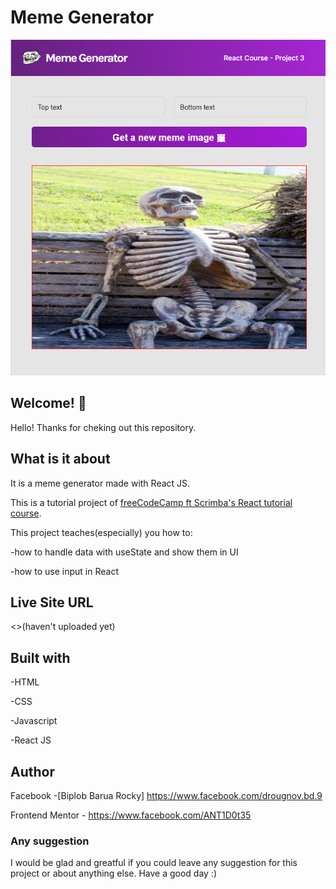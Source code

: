 # Meme Generator

![Design preview for meme generator](./src/images/design.png)

## Welcome! 👋

Hello! Thanks for cheking out this repository.

## What is it about

It is a meme generator made with React JS.

This is a tutorial project of [freeCodeCamp ft Scrimba's React tutorial course](https://youtu.be/bMknfKXIFA8).

This project teaches(especially) you how to:

-how to handle data with useState and show them in UI

-how to use input in React

## Live Site URL

<>(haven't uploaded yet)

## Built with

-HTML

-CSS

-Javascript

-React JS

## Author

Facebook -[Biplob Barua Rocky] <https://www.facebook.com/drougnov.bd.9>

Frontend Mentor - <https://www.facebook.com/ANT1D0t35>

### Any suggestion

I would be glad and greatful if you could leave any suggestion for this project or about anything else. Have a good day :)